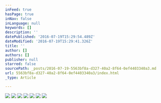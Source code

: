 ```yaml
---
inFeed: true
hasPage: true
inNav: false
inLanguage: null
keywords: []
description: ''
datePublished: '2016-07-19T15:29:54.489Z'
dateModified: '2016-07-19T15:29:41.326Z'
title: ''
author: []
authors: []
publisher: null
starred: false
sourcePath: _posts/2016-07-19-5563bf8a-d327-40a2-8f64-0ef4403340a3.md
url: 5563bf8a-d327-40a2-8f64-0ef4403340a3/index.html
_type: Article

---
```

![](https://the-grid-user-content.s3-us-west-2.amazonaws.com/ba3f6b02-0967-4178-bf17-7ed7ff459276.jpg)
![](https://the-grid-user-content.s3-us-west-2.amazonaws.com/e65ecd9e-79a4-4794-85fd-afc4e23794b8.jpg)
![](https://the-grid-user-content.s3-us-west-2.amazonaws.com/5d6f00c5-e629-4043-ab4d-8c8a0cf96152.jpg)
![](https://the-grid-user-content.s3-us-west-2.amazonaws.com/119cbd6d-dc87-42b9-93ba-0a59e9bb06ff.jpg)
![](https://the-grid-user-content.s3-us-west-2.amazonaws.com/1dece5ad-d4bc-4782-b723-b1422e66e7a1.jpg)
![](https://the-grid-user-content.s3-us-west-2.amazonaws.com/bced8a37-f15a-408d-be2b-ab5bf8dd611e.jpg)
![](https://the-grid-user-content.s3-us-west-2.amazonaws.com/75ea5f88-dcf3-4ec1-bf46-caaecbe5451f.jpg)